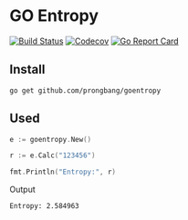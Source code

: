 # GO Entropy

[![Build Status](https://github.com/prongbang/goentropy/workflows/Go/badge.svg)](https://github.com/prongbang/goentropy/actions)
[![Codecov](https://img.shields.io/codecov/c/github/prongbang/goentropy.svg)](https://codecov.io/gh/prongbang/goentropy) 
[![Go Report Card](https://goreportcard.com/badge/github.com/prongbang/goentropy)](https://goreportcard.com/report/github.com/prongbang/goentropy)

## Install

```shell
go get github.com/prongbang/goentropy
```

## Used

```go
e := goentropy.New()

r := e.Calc("123456")

fmt.Println("Entropy:", r)
```

Output

```
Entropy: 2.584963
```
